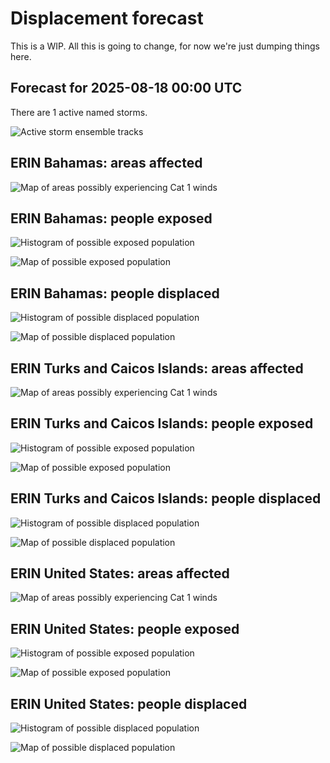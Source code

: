 # Displacement forecast

This is a WIP. All this is going to change, for now we're just dumping things here.
## Forecast for 2025-08-18 00:00 UTC

There are 1 active named storms.

![Active storm ensemble tracks](ECMWF_TC_tracks_20250818000000.png)

## ERIN Bahamas: areas affected

![Map of areas possibly experiencing Cat 1 winds](impact-map_TC_ECMWF_ens_ERIN_2025-08-18_00UTC_BHS_cat1.png)
## ERIN Bahamas: people exposed

![Histogram of possible exposed population](impact-histogram_TC_ECMWF_ens_ERIN_2025-08-18_00UTC_BHS_exposed.png)

![Map of possible exposed population](impact-map_TC_ECMWF_ens_ERIN_2025-08-18_00UTC_BHS_exposed.png)

## ERIN Bahamas: people displaced

![Histogram of possible displaced population](impact-histogram_TC_ECMWF_ens_ERIN_2025-08-18_00UTC_BHS_displaced.png)

![Map of possible displaced population](impact-map_TC_ECMWF_ens_ERIN_2025-08-18_00UTC_BHS_displaced.png)

## ERIN Turks and Caicos Islands: areas affected

![Map of areas possibly experiencing Cat 1 winds](impact-map_TC_ECMWF_ens_ERIN_2025-08-18_00UTC_TCA_cat1.png)
## ERIN Turks and Caicos Islands: people exposed

![Histogram of possible exposed population](impact-histogram_TC_ECMWF_ens_ERIN_2025-08-18_00UTC_TCA_exposed.png)

![Map of possible exposed population](impact-map_TC_ECMWF_ens_ERIN_2025-08-18_00UTC_TCA_exposed.png)

## ERIN Turks and Caicos Islands: people displaced

![Histogram of possible displaced population](impact-histogram_TC_ECMWF_ens_ERIN_2025-08-18_00UTC_TCA_displaced.png)

![Map of possible displaced population](impact-map_TC_ECMWF_ens_ERIN_2025-08-18_00UTC_TCA_displaced.png)

## ERIN United States: areas affected

![Map of areas possibly experiencing Cat 1 winds](impact-map_TC_ECMWF_ens_ERIN_2025-08-18_00UTC_USA_cat1.png)
## ERIN United States: people exposed

![Histogram of possible exposed population](impact-histogram_TC_ECMWF_ens_ERIN_2025-08-18_00UTC_USA_exposed.png)

![Map of possible exposed population](impact-map_TC_ECMWF_ens_ERIN_2025-08-18_00UTC_USA_exposed.png)

## ERIN United States: people displaced

![Histogram of possible displaced population](impact-histogram_TC_ECMWF_ens_ERIN_2025-08-18_00UTC_USA_displaced.png)

![Map of possible displaced population](impact-map_TC_ECMWF_ens_ERIN_2025-08-18_00UTC_USA_displaced.png)

